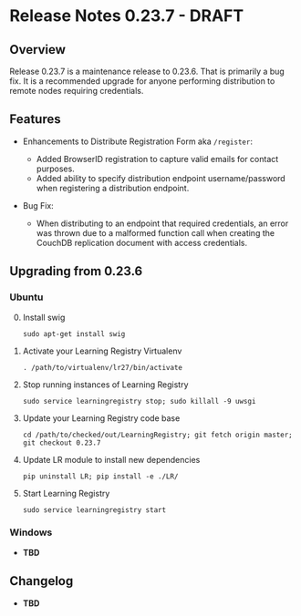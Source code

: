 # Release Notes 0.23.7 - DRAFT

## Overview

Release 0.23.7 is a maintenance release to 0.23.6. That is primarily a bug fix. It is a recommended upgrade for anyone performing distribution to remote nodes requiring credentials.

## Features

* Enhancements to Distribute Registration Form aka ```/register```:
  - Added BrowserID registration to capture valid emails for contact purposes.
  - Added ability to specify distribution endpoint username/password when registering a distribution endpoint.

* Bug Fix:
  - When distributing to an endpoint that required credentials, an error was thrown due to a malformed function call when creating the CouchDB replication document with access credentials.

## Upgrading from 0.23.6

### Ubuntu

0. Install swig

   ```sudo apt-get install swig```

0. Activate your Learning Registry Virtualenv

   ```. /path/to/virtualenv/lr27/bin/activate```

0. Stop running instances of Learning Registry

   ```sudo service learningregistry stop; sudo killall -9 uwsgi```

0. Update your Learning Registry code base

   ```cd /path/to/checked/out/LearningRegistry; git fetch origin master; git checkout 0.23.7```

0. Update LR module to install new dependencies

   ```pip uninstall LR; pip install -e ./LR/```

0. Start Learning Registry

   ```sudo service learningregistry start```


### Windows

* **TBD**

## Changelog

* **TBD**

